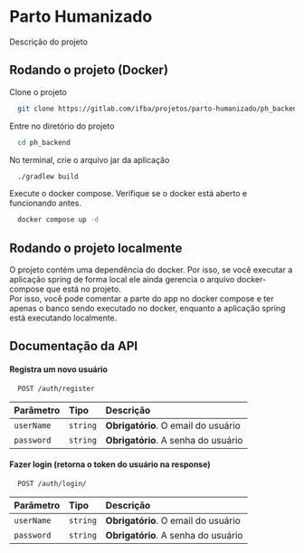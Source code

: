 
# Parto Humanizado

Descrição do projeto




## Rodando o projeto (Docker)

Clone o projeto

```bash
  git clone https://gitlab.com/ifba/projetos/parto-humanizado/ph_backend.git
```

Entre no diretório do projeto

```bash
  cd ph_backend
```

No terminal, crie o arquivo jar da aplicação

```bash
  ./gradlew build
```

Execute o docker compose. Verifique se o docker está aberto e funcionando antes.

```bash
  docker compose up -d
```

## Rodando o projeto localmente
O projeto contém uma dependência do docker. Por isso, se você executar a aplicação spring de forma local ele ainda gerencia o arquivo docker-compose que está no projeto.  
Por isso, você pode comentar a parte do app no docker compose e ter apenas o banco sendo executado no docker, enquanto a aplicação spring está executando localmente.  


## Documentação da API

#### Registra um novo usuário

```http
  POST /auth/register
```

| Parâmetro   | Tipo       | Descrição                           |
| :---------- | :--------- | :---------------------------------- |
| `userName` | `string` | **Obrigatório**. O email do usuário |
| `password` | `string` | **Obrigatório**. A senha do usuário |

#### Fazer login (retorna o token do usuário na response)

```http
  POST /auth/login/
```

| Parâmetro   | Tipo       | Descrição                           |
| :---------- | :--------- | :---------------------------------- |
| `userName` | `string` | **Obrigatório**. O email do usuário |
| `password` | `string` | **Obrigatório**. A senha do usuário |




